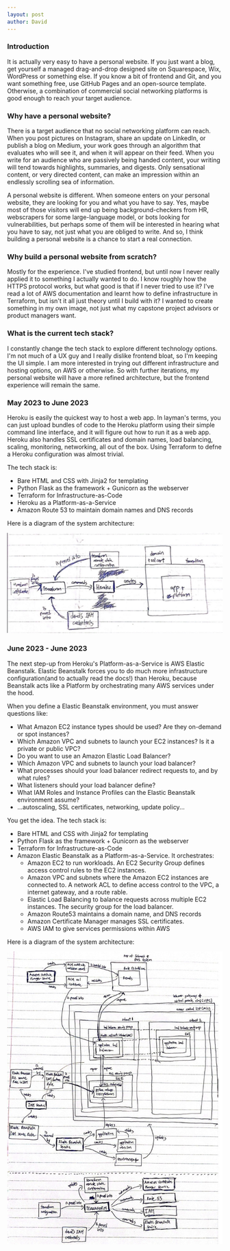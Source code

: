```yaml
---
layout: post
author: David
---
```


### Introduction

It is actually very easy to have a personal website. If you 
just want a blog, get yourself a managed drag-and-drop designed
site on Squarespace, Wix, WordPress or something else. 
If you know a bit of frontend and Git, and you want something free, 
use GitHub Pages and an open-source template. 
Otherwise, a combination of commercial social networking platforms
is good enough to reach your target audience.

### Why have a personal website?

There is a target audience that no social networking platform can reach. 
When you post pictures on Instagram, share an update on LinkedIn, 
or publish a blog on Medium, your work goes through an algorithm 
that evaluates who will see it, and when it will appear on their feed. 
When you write for an audience who are passively being handed content, your writing 
will tend towards highlights, summaries, and digests. Only sensational content, 
or very directed content, can make an impression within 
an endlessly scrolling sea of information. 

A personal website is different. When someone enters on your personal website, 
they are looking for you and what you have to say. Yes, maybe most of those visitors 
will end up being background-checkers from HR, webscrapers for some large-language model, 
or bots looking for vulnerabilities, but perhaps some of them will be interested in 
hearing what you have to say, not just what you are obliged to write. And so, I think 
building a personal website is a chance to start a real connection.

### Why build a personal website from scratch?

Mostly for the experience. I've studied frontend, but until now I never 
really applied it to something I actually wanted to do. I know roughly how the 
HTTPS protocol works, but what good is that if I never tried to use it? I've read 
a lot of AWS documentation and learnt how to define infrastructure in Terraform, 
but isn't it all just theory until I build with it? I wanted to create something 
in my own image, not just what my capstone project advisors or product managers want.

### What is the current tech stack?

I constantly change the tech stack to explore different technology options. I'm not 
much of a UX guy and I really dislike frontend bloat, so I'm keeping the UI simple. 
I am more interested in trying out different infrastructure and hosting options, on 
AWS or otherwise. So with further iterations, my personal website will have a more 
refined architecture, but the frontend experience will remain the same.

### May 2023 to June 2023

Heroku is easily the quickest way to host a web app. In layman's terms, you 
can just upload bundles of code to the Heroku platform using their simple command 
line interface, and it will figure out how to run it as a web app. Heroku also 
handles SSL certificates and domain names, load balancing, scaling, monitoring, networking, 
all out of the box. Using Terraform to defne a Heroku configuration was almost trivial.

The tech stack is:
- Bare HTML and CSS with Jinja2 for templating
- Python Flask as the framework + Gunicorn as the webserver
- Terraform for Infrastructure-as-Code
- Heroku as a Platform-as-a-Service
- Amazon Route 53 to maintain domain names and DNS records

Here is a diagram of the system architecture:

![Heroku Diagram](/assets/img/heroku_diagram.jpeg)

### June 2023 - June 2023

The next step-up from Heroku's Platform-as-a-Service is AWS Elastic Beanstalk.
Elastic Beanstalk forces you to do much more infrastructure configuration(and to actually 
read the docs!) than Heroku, because Beanstalk acts like a Platform by orchestrating many 
AWS services under the hood. 

When you define a Elastic Beanstalk environment, you must answer questions like:
- What Amazon EC2 instance types should be used? Are they on-demand or spot instances?
- Which Amazon VPC and subnets to launch your EC2 instances? Is it a private or public VPC?
- Do you want to use an Amazon Elastic Load Balancer?
- Which Amazon VPC and subnets to launch your load balancer?
- What processes should your load balancer redirect requests to, and by what rules?
- What listeners should your load balancer define?
- What IAM Roles and Instance Profiles can the Elastic Beanstalk environment assume?
- ...autoscaling, SSL certificates, networking, update policy...

You get the idea. The tech stack is:
- Bare HTML and CSS with Jinja2 for templating</li>
- Python Flask as the framework + Gunicorn as the webserver</li>
- Terraform for Infrastructure-as-Code
- Amazon Elastic Beanstalk as a Platform-as-a-Service. It orchestrates:
    * Amazon EC2 to run workloads. An EC2 Security Group defines access control rules to the EC2 instances.
    * Amazon VPC and subnets where the Amazon EC2 instances are connected to. A network ACL to define access 
    control to the VPC, a internet gateway, and a route rable.
    * Elastic Load Balancing to balance requests across multiple EC2 instances. The security group for the load balancer.
    * Amazon Route53 maintains a domain name, and DNS records
    * Amazon Certificate Manager manages SSL certificates.
    * AWS IAM to give services permissions within AWS

Here is a diagram of the system architecture:

![Elastic Beanstalk Diagram](/assets/img/eb_diagram.jpeg)
